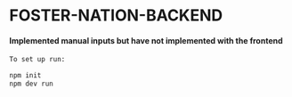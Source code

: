 # FOSTER-NATION-BACKEND

#### Implemented manual inputs but have not implemented with the frontend


```bash
To set up run:

npm init
npm dev run


```
